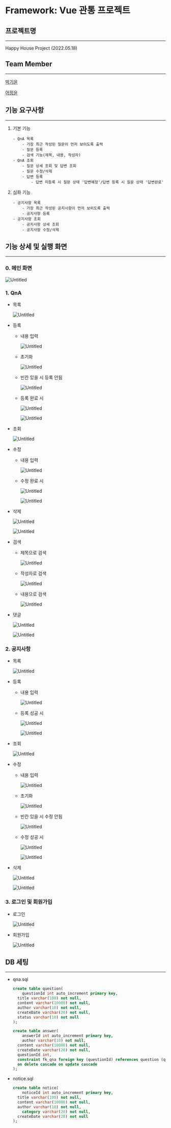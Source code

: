 # Framework: Vue 관통 프로젝트

## 프로젝트명

---

Happy House Project (2022.05.18)

## Team Member

---

[박기윤](https://github.com/yoonArchive)

[어정윤](https://github.com/jeongyuneo)

## 기능 요구사항

---

1. 기본 기능

    ```
    - QnA 목록
    	- 가장 최근 작성된 질문이 먼저 보이도록 출력
    	- 질문 등록
    	- 검색 기능(제목, 내용, 작성자)
    - QnA 조회
    	- 질문 상세 조회 및 답변 조회
    	- 질문 수정/삭제
    	- 답변 등록
    		- 답변 미등록 시 질문 상태 '답변예정'/답변 등록 시 질문 상태 '답변완료'
    ```

2. 심화 기능

    ```
    - 공지사항 목록
    	- 가장 최근 작성된 공지사항이 먼저 보이도록 출력
    	- 공지사항 등록
    - 공지사항 조회
    	- 공지사항 상세 조회
    	- 공지사항 수정/삭제
    ```


## 기능 상세 및 실행 화면

---

### 0. 메인 화면

![Untitled](img/Untitled.png)

### 1. QnA

- 목록

  ![Untitled](img/Untitled%201.png)

- 등록
    - 내용 입력

      ![Untitled](img/Untitled%202.png)

    - 초기화

      ![Untitled](img/Untitled%203.png)

    - 빈칸 있을 시 등록 안됨

      ![Untitled](img/Untitled%204.png)

    - 등록 완료 시

      ![Untitled](img/Untitled%205.png)

      ![Untitled](img/Untitled%206.png)

- 조회

  ![Untitled](img/Untitled%207.png)


- 수정
    - 내용 입력

      ![Untitled](img/Untitled%208.png)

    - 수정 완료 시

      ![Untitled](img/Untitled%209.png)

      ![Untitled](img/Untitled%2010.png)

- 삭제

  ![Untitled](img/Untitled%2011.png)

  ![Untitled](img/Untitled%2012.png)

- 검색
    - 제목으로 검색

      ![Untitled](img/Untitled%2013.png)

    - 작성자로 검색

      ![Untitled](img/Untitled%2014.png)

    - 내용으로 검색

      ![Untitled](img/Untitled%2015.png)

- 댓글

  ![Untitled](img/Untitled%2016.png)

  ![Untitled](img/Untitled%2017.png)


### 2. 공지사항

- 목록

  ![Untitled](img/Untitled%2018.png)

- 등록
    - 내용 입력

      ![Untitled](img/Untitled%2019.png)

    - 등록 성공 시

      ![Untitled](img/Untitled%2020.png)

      ![Untitled](img/Untitled%2018.png)

- 조회

  ![Untitled](img/Untitled%2021.png)

- 수정
    - 내용 입력

      ![Untitled](img/Untitled%2022.png)

    - 초기화

      ![Untitled](img/Untitled%2023.png)

    - 빈칸 있을 시 수정 안됨

      ![Untitled](img/Untitled%2024.png)

    - 수정 성공 시

      ![Untitled](img/Untitled%2025.png)

      ![Untitled](img/Untitled%2026.png)

- 삭제

  ![Untitled](img/Untitled%2027.png)

  ![Untitled](img/Untitled%2028.png)


### 3. 로그인 및 회원가입

- 로그인

  ![Untitled](img/Untitled%2029.png)

- 회원가입

  ![Untitled](img/Untitled%2030.png)


## DB 세팅

---

- qna.sql

    ```sql
    create table question(
    	questionId int auto_increment primary key,
      title varchar(100) not null,
      content varchar(10000) not null,
      author varchar(10) not null,
      createDate varchar(20) not null,
      status varchar(10) not null
    );
    
    create table answer(
    	answerId int auto_increment primary key,
    	author varchar(10) not null,
      content varchar(10000) not null,
      createDate varchar(20) not null,
      questionId int,
      constraint fk_qna foreign key (questionId) references question (questionId)
      on delete cascade on update cascade
    );
    ```

- notice.sql

    ```sql
    create table notice(
    	noticeId int auto_increment primary key,
      title varchar(100) not null,
      content varchar(10000) not null,
      author varchar(10) not null,
    	category varchar(20) not null,
      createDate varchar(20) not null
    );
    ```
